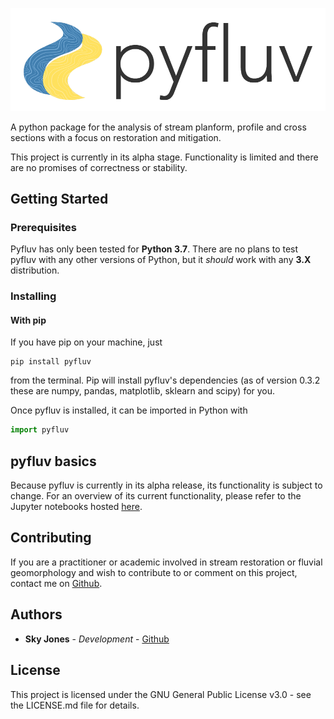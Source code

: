 ![alt text](assets/pyfluv_logo_text.png "Pyfluv Logo")

A python package for the analysis of stream planform, profile and cross sections with a focus on restoration and mitigation.

This project is currently in its alpha stage. Functionality is limited and there are no promises of correctness or stability.

## Getting Started

### Prerequisites

Pyfluv has only been tested for **Python 3.7**. There are no plans to test pyfluv with any other versions of Python,
but it *should* work with any **3.X** distribution.

### Installing

#### With pip

If you have pip on your machine, just

```
pip install pyfluv
```

from the terminal. Pip will install pyfluv's dependencies (as of version 0.3.2 these are numpy, pandas, matplotlib, sklearn and scipy) for you.

Once pyfluv is installed, it can be imported in Python with

```python
import pyfluv
```

## pyfluv basics

Because pyfluv is currently in its alpha release, its functionality is subject to change. For an overview of its current functionality, please refer to the Jupyter notebooks hosted [here](https://github.com/rsjones94/pyfluv-notebooks).

## Contributing

If you are a practitioner or academic involved in stream restoration or fluvial geomorphology and wish to contribute to or
comment on this project, contact me on [Github](https://github.com/rsjones94).

## Authors

* **Sky Jones** - *Development* - [Github](https://github.com/rsjones94)

## License

This project is licensed under the GNU General Public License v3.0 - see the LICENSE.md file for details.
